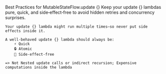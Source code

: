 Best Practices for MutableStateFlow.update {}
	Keep your update {} lambdas pure, quick, and side‑effect‑free to avoid hidden retries and concurrency surprises.

	Your update {} lambda might run multiple times—so never put side effects inside it.

	A well‑behaved update {} lambda should always be:
		⚡ Quick
		🔒 Atomic
		🧼 Side‑effect‑free

	=> Not Nested update calls or indirect recursion; Expensive computations inside the lambda